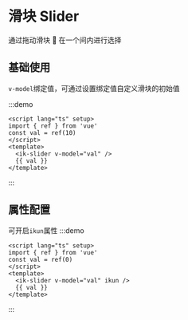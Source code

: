 # 滑块 Slider

通过拖动滑块 🏀 在一个间内进行选择

## 基础使用

`v-model`绑定值，可通过设置绑定值自定义滑块的初始值

:::demo

```vue
<script lang="ts" setup>
import { ref } from 'vue'
const val = ref(10)
</script>
<template>
  <ik-slider v-model="val" />
  {{ val }}
</template>
```

:::

## 属性配置

可开启`ikun`属性
:::demo

```vue
<script lang="ts" setup>
import { ref } from 'vue'
const val = ref(0)
</script>
<template>
  <ik-slider v-model="val" ikun />
  {{ val }}
</template>
```

:::

